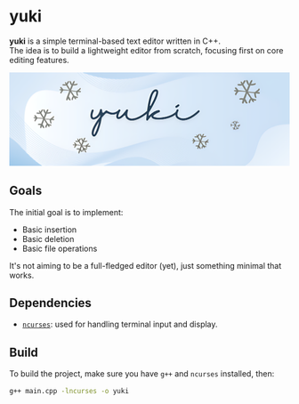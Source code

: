 # yuki

**yuki** is a simple terminal-based text editor written in C++.  
The idea is to build a lightweight editor from scratch, focusing first on core editing features.

![yuki logo](yuki_logo.png)


## Goals

The initial goal is to implement:
- Basic insertion
- Basic deletion
- Basic file operations

It's not aiming to be a full-fledged editor (yet), just something minimal that works.

## Dependencies

- [`ncurses`](https://invisible-island.net/ncurses/): used for handling terminal input and display.

## Build

To build the project, make sure you have `g++` and `ncurses` installed, then:

```bash
g++ main.cpp -lncurses -o yuki
```
